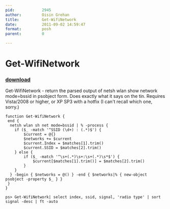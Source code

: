 ```yaml
---
pid:            2945
author:         Oisin Grehan
title:          Get-WifiNetwork
date:           2011-09-02 14:59:47
format:         posh
parent:         0

---
```


# Get-WifiNetwork

### [download](Scripts\2945.ps1)

Get-WifiNetwork - return the parsed output of netsh wlan show network mode=bssid in psobject form. Does exactly what it says on the tin. Requires Vista/2008 or higher, or XP SP3 with a hotfix (I can't recall which one, sorry.)

```posh
function Get-WifiNetwork {
 end {
  netsh wlan sh net mode=bssid | % -process {
    if ($_ -match '^SSID (\d+) : (.*)$') {
        $current = @{}
        $networks += $current
        $current.Index = $matches[1].trim()
        $current.SSID = $matches[2].trim()
    } else {
        if ($_ -match '^\s+(.*)\s+:\s+(.*)\s*$') {
            $current[$matches[1].trim()] = $matches[2].trim()
        }
    }
  } -begin { $networks = @() } -end { $networks|% { new-object psobject -property $_ } }
 }
}

ps> Get-WifiNetwork| select index, ssid, signal, 'radio type' | sort signal -desc | ft -auto
```

